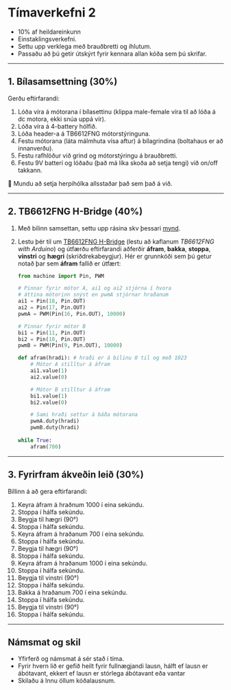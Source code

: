 # Tímaverkefni 2

- 10% af heildareinkunn
- Einstaklingsverkefni.
- Settu upp verklega með brauðbretti og íhlutum.
- Passaðu að þú getir útskýrt fyrir kennara allan kóða sem þú skrifar.
  
---

## 1. Bílasamsettning (30%)

Gerðu eftirfarandi:

1. Lóða víra á mótorana í bílasettinu (klippa male-female víra til að lóða á dc motora, ekki snúa uppá vír).
1. Lóða víra á 4-battery hólfið.
2. Lóða header-a á TB6612FNG mótorstýringuna.
3. Festu mótorana (láta málmhuta vísa aftur) á bílagrindina (boltahaus er að innanverðu).
4. Festu rafhlöður við grind og mótorstýringu á brauðbretti.
5. Festu 9V batterí og lóðaðu (það má líka skoða að setja tengi) við on/off takkann. 

:safety_vest: Mundu að setja herpihólka allsstaðar það sem það á við.

---

## 2. TB6612FNG H-Bridge (40%)

1. Með bílinn samsettan, settu upp rásina skv þessari [mynd](https://raw.githubusercontent.com/VESM2VT/ESP32/main/myndir/bill_init.png). 
2. Lestu þér til um [TB6612FNG H-Bridge](https://dronebotworkshop.com/tb6612fng-h-bridge/) (lestu að kaflanum *TB6612FNG with Arduino*) og útfærðu eftirfarandi aðferðir **áfram**, **bakka**, **stoppa**, **vinstri** og **hægri** (skriðdrekabeygjur). Hér er grunnkóði sem þú getur notað þar sem **áfram** fallið er útfært:

    ```python
    from machine import Pin, PWM

    # Pinnar fyrir mótor A, ai1 og ai2 stjórna í hvora
    # áttina mótorinn snýst en pwmA stjórnar hraðanum
    ai1 = Pin(18, Pin.OUT)
    ai2 = Pin(17, Pin.OUT)
    pwmA = PWM(Pin(16, Pin.OUT), 10000)

    # Pinnar fyrir mótor B
    bi1 = Pin(11, Pin.OUT)
    bi2 = Pin(10, Pin.OUT)
    pwmB = PWM(Pin(9, Pin.OUT), 10000)

    def afram(hradi): # hraði er á bilinu 0 til og með 1023
        # Mótor A stilltur á áfram
        ai1.value(1)
        ai2.value(0)

        # Mótor B stilltur á áfram
        bi1.value(1)
        bi2.value(0)

        # Sami hraði settur á báða mótorana
        pwmA.duty(hradi)
        pwmB.duty(hradi)
        
    while True:
        afram(700)
    ```

---

## 3. Fyrirfram ákveðin leið (30%)

Bíllinn á að gera eftirfarandi:

1. Keyra áfram á hraðnum 1000 í eina sekúndu.
1. Stoppa í hálfa sekúndu.
1. Beygja til hægri (90°)
1. Stoppa í hálfa sekúndu.
1. Keyra áfram á hraðanum 700 í eina sekúndu.
1. Stoppa í hálfa sekúndu.
1. Beygja til hægri (90°)
1. Stoppa í hálfa sekúndu.
1. Keyra áfram á hraðanum 1000 í eina sekúndu.
1. Stoppa í hálfa sekúndu.
1. Beygja til vinstri (90°)
1. Stoppa í hálfa sekúndu.
1. Bakka á hraðanum 700 í eina sekúndu.
1. Stoppa í hálfa sekúndu.
1. Beygja til vinstri (90°)
1. Stoppa í hálfa sekúndu.

---

## Námsmat og skil

- Yfirferð og námsmat á sér stað í tíma.
- Fyrir hvern lið er gefið heilt fyrir fullnægjandi lausn, hálft ef lausn er ábótavant, ekkert ef lausn er stórlega ábótavant eða vantar
- Skilaðu á Innu öllum kóðalausnum.
